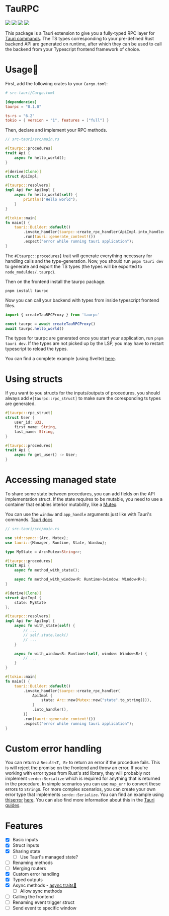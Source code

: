 # TauRPC

[![](https://img.shields.io/npm/v/taurpc)](https://www.npmjs.com/package/taurpc) [![](https://img.shields.io/crates/v/taurpc)](https://crates.io/crates/taurpc) [![](https://img.shields.io/docsrs/taurpc)](https://docs.rs/taurpc/) ![](https://img.shields.io/crates/l/taurpc)

This package is a Tauri extension to give you a fully-typed RPC layer for [Tauri commands](https://tauri.app/v1/guides/features/command/).
The TS types corresponding to your pre-defined Rust backend API are generated on runtime, after which they can be used to call the backend from your Typescript frontend framework of choice.

# Usage🔧

First, add the following crates to your `Cargo.toml`:

```toml
# src-tauri/Cargo.toml

[dependencies]
taurpc = "0.1.0"

ts-rs = "6.2"
tokio = { version = "1", features = ["full"] }
```

Then, declare and implement your RPC methods.

```rust
// src-tauri/src/main.rs

#[taurpc::procedures]
trait Api {
    async fn hello_world();
}

#[derive(Clone)]
struct ApiImpl;

#[taurpc::resolvers]
impl Api for ApiImpl {
    async fn hello_world(self) {
        println!("Hello world");
    }
}

#[tokio::main]
fn main() {
    tauri::Builder::default()
        .invoke_handler(taurpc::create_rpc_handler(ApiImpl.into_handler()))
        .run(tauri::generate_context!())
        .expect("error while running tauri application");
}
```

The `#[taurpc::procedures]` trait will generate everything necessary for handling calls and the type-generation. Now, you should run `pnpm tauri dev` to generate and export the TS types (the types will be exported to `node_moduldes/.taurpc`).

Then on the frontend install the taurpc package.

```
pnpm install taurpc
```

Now you can call your backend with types from inside typescript frontend files.

```typescript
import { createTauRPCProxy } from 'taurpc'

const taurpc = await createTauRPCProxy()
await taurpc.hello_world()
```

The types for taurpc are generated once you start your application, run `pnpm tauri dev`. If the types are not picked up by the LSP, you may have to restart typescript to reload the types.

You can find a complete example (using Svelte) [here](https://github.com/MatsDK/TauRPC/tree/main/example).

# Using structs

If you want to you structs for the inputs/outputs of procedures, you should always add `#[taurpc::rpc_struct]` to make sure the coresponding ts types are generated.

```rust
#[taurpc::rpc_struct]
struct User {
    user_id: u32,
    first_name: String,
    last_name: String,
}

#[taurpc::procedures]
trait Api {
    async fn get_user() -> User;
}
```

# Accessing managed state

<!-- You can use Tauri's managed state within your commands, along the `state` argument, you can also use the `window` and `app_handle` arguments. [Tauri docs](https://tauri.app/v1/guides/features/command/#accessing-the-window-in-commands) -->

To share some state between procedures, you can add fields on the API implementation struct. If the state requires to be mutable, you need to use a container that enables interior mutability, like a [Mutex](https://doc.rust-lang.org/std/sync/struct.Mutex.html).

You can use the `window` and `app_handle` arguments just like with Tauri's commands. [Tauri docs](https://tauri.app/v1/guides/features/command/#accessing-the-window-in-commands)

```rust
// src-tauri/src/main.rs

use std::sync::{Arc, Mutex};
use tauri::{Manager, Runtime, State, Window};

type MyState = Arc<Mutex<String>>;

#[taurpc::procedures]
trait Api {
    async fn method_with_state();

    async fn method_with_window<R: Runtime>(window: Window<R>);
}

#[derive(Clone)]
struct ApiImpl {
    state: MyState
};

#[taurpc::resolvers]
impl Api for ApiImpl {
    async fn with_state(self) {
        // ... 
        // self.state.lock()
        // ... 
    }

    async fn with_window<R: Runtime>(self, window: Window<R>) {
        // ...
    }
}

#[tokio::main]
fn main() {
    tauri::Builder::default()
        .invoke_handler(taurpc::create_rpc_handler(
            ApiImpl {
                state: Arc::new(Mutex::new("state".to_string())),
            }
            .into_handler(),
        ))
        .run(tauri::generate_context!())
        .expect("error while running tauri application");
}
```

# Custom error handling

You can return a `Result<T, E>` to return an error if the procedure fails. This is will reject the promise on the frontend and throw an error.
If you're working with error types from Rust's std library, they will probably not implement `serde::Serialize` which is required for anything that is returned in the procedure.
In simple scenarios you can use `map_err` to convert these errors to `String`s. For more complex scenarios, you can create your own error type that implements `serde::Serialize`.
You can find an example using [thiserror](https://github.com/dtolnay/thiserror) [here](https://github.com/MatsDK/TauRPC/blob/main/example/src-tauri/src/main.rs).
You can also find more information about this in the [Tauri guides](https://tauri.app/v1/guides/features/command/#error-handling).

# Features

- [x] Basic inputs
- [x] Struct inputs
- [x] Sharing state
  - [ ] Use Tauri's managed state?
- [ ] Renaming methods
- [ ] Merging routers
- [x] Custom error handling
- [x] Typed outputs
- [x] Async methods - [async traits👀](https://blog.rust-lang.org/inside-rust/2023/05/03/stabilizing-async-fn-in-trait.html)
  - [ ] Allow sync methods
- [ ] Calling the frontend
- [ ] Renaming event trigger struct
- [ ] Send event to specific window
